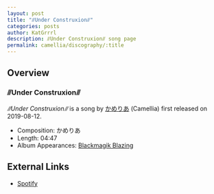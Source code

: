 ```yaml
---
layout: post
title: "⫻Under Construxion⫻"
categories: posts
author: KatGrrrl
description: ⫻Under Construxion⫻ song page
permalink: camellia/discography/:title
---
```


## Overview

### ⫻Under Construxion⫻

*⫻Under Construxion⫻* is a song by [かめりあ](/camellia) (Camellia) first released on 2019-08-12.

* Composition: かめりあ
* Length: 04:47
* Album Appearances: [Blackmagik Blazing](<{% link postsInclude/_posts/camellia/albums/Blackmagik-Blazing/2023-12-21-Blackmagik-Blazing.md %}>)

## External Links

* [Spotify](https://open.spotify.com/track/4Q3OgsT66RNNVvxBmf1p4W?si=d5d4bae5a39348fe)
